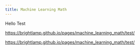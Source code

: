 ```yaml
---
title: Machine Learning Math
---
```


Hello Test

<https://brightlamp.github.io/pages/machine_learning_math/test/>

https://brightlamp.github.io/pages/machine_learning_math/test/